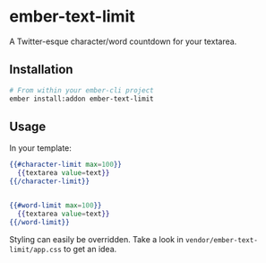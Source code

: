 # ember-text-limit

A Twitter-esque character/word countdown for your textarea.

## Installation

```bash
# From within your ember-cli project
ember install:addon ember-text-limit
```

## Usage

In your template:

```hbs
{{#character-limit max=100}}
  {{textarea value=text}}
{{/character-limit}}


{{#word-limit max=100}}
  {{textarea value=text}}
{{/word-limit}}
```

Styling can easily be overridden. Take a look in `vendor/ember-text-limit/app.css` to get an idea.
